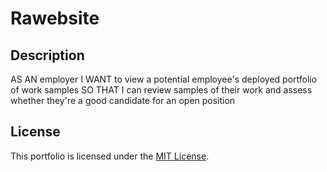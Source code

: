 # Rawebsite
## Description

AS AN employer
I WANT to view a potential employee's deployed portfolio of work samples
SO THAT I can review samples of their work and assess whether they're a good candidate for an open position





















## License

This portfolio is licensed under the [MIT License](LICENSE.md).